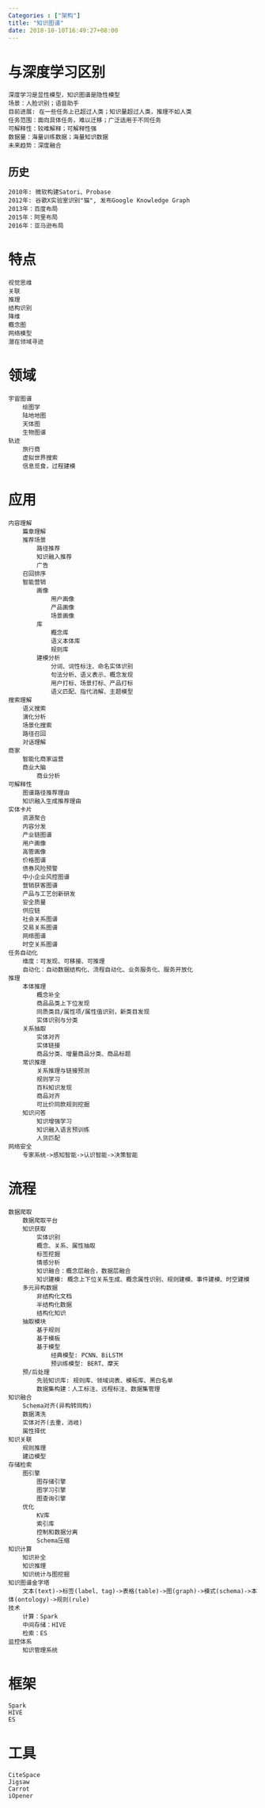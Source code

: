 ```yaml
---
Categories : ["架构"]
title: "知识图谱"
date: 2018-10-10T16:49:27+08:00
---
```


# 与深度学习区别
    深度学习是显性模型，知识图谱是隐性模型
    场景：人脸识别；语音助手
    目前进展: 在一些任务上已超过人类；知识量超过人类，推理不如人类
    任务范围：面向具体任务，难以迁移；广泛适用于不同任务
    可解释性：较难解释；可解释性强
    数据量：海量训练数据；海量知识数据
    未来趋势：深度融合
## 历史
    2010年: 微软构建Satori、Probase
    2012年: 谷歌X实验室识别"猫", 发布Google Knowledge Graph
    2013年：百度布局
    2015年：阿里布局
    2016年：亚马逊布局
# 特点
    视觉思维
    关联
    推理
    结构识别
    降维
    概念图
    网络模型
    潜在领域寻迹
# 领域
    宇宙图谱
        绘图学
        陆地地图
        天体图
        生物图谱
    轨迹
        旅行商
        虚拟世界搜索
        信息觅食，过程建模
# 应用
    内容理解
        篇章理解
        推荐场景
            路径推荐
            知识融入推荐
            广告
        召回排序
        智能营销
            画像
                用户画像
                产品画像
                场景画像
            库
                概念库
                语义本体库
                规则库
            建模分析
                分词、词性标注、命名实体识别
                句法分析、语义表示、概念发现
                用户打标、场景打标、产品打标
                语义匹配、指代消解、主题模型
    搜索理解
        语义搜索
        演化分析
        场景化搜索
        路径召回
        对话理解
    商家
        智能化商家运营
        商业大脑
            商业分析
    可解释性
        图谱路径推荐理由
        知识融入生成推荐理由
    实体卡片
        资源聚合
        内容分发
        产业链图谱
        用户画像
        高管画像
        价格图谱
        债券风险预警
        中小企业风控图谱
        营销获客图谱
        产品与工艺创新研发
        安全质量
        供应链
        社会关系图谱
        交易关系图谱
        网络图谱
        时空关系图谱
    任务自动化
        维度：可发现、可移接、可推理
        自动化：自动数据结构化、流程自动化、业务服务化、服务开放化
    推理
        本体推理
            概念补全
            商品品类上下位发现
            同质类目/属性项/属性值识别，新类目发现
            实体识别与分类
        关系抽取
            实体对齐
            实体链接
            商品分类、增量商品分类、商品标题
        常识推理
            关系推理与链接预测
            规则学习
            百科知识发现
            商品对齐
            可比价同款规则挖掘
        知识问答
            知识增强学习
            知识融入语言预训练
            人货匹配
    网络安全
        专家系统->感知智能->认识智能->决策智能
# 流程
    数据爬取
        数据爬取平台
        知识获取
            实体识别
            概念、关系、属性抽取
            标签挖掘
            情感分析
            知识融合：概念层融合，数据层融合
            知识建模: 概念上下位关系生成、概念属性识别、规则建模、事件建模、时空建模
        多元异构数据
            非结构化文档
            半结构化数据
            结构化知识
        抽取模块
            基于规则
            基于模板   
            基于模型
                经典模型: PCNN、BiLSTM
                预训练模型: BERT、摩天
        预/后处理
            先验知识库: 规则库、领域词表、模板库、黑白名单
            数据集构建：人工标注、远程标注、数据集管理
    知识融合
        Schema对齐(异构转同构)
        数据清洗
        实体对齐(去重，消岐)
        属性择优
    知识关联
        规则推理
        建边模型
    存储检索
        图引擎
            图存储引擎
            图学习引擎
            图查询引擎
        优化
            KV库
            索引库
            控制和数据分离
            Schema压缩
    知识计算
        知识补全
        知识推理
        知识统计与图挖掘
    知识图谱金字塔
        文本(text)->标签(label、tag)->表格(table)->图(graph)->模式(schema)->本体(ontology)->规则(rule)
    技术
        计算：Spark
        中间存储：HIVE
        检索：ES
    监控体系
        知识管理系统
# 框架
    Spark
    HIVE
    ES
# 工具
    CiteSpace
    Jigsaw
    Carrot
    iOpener

